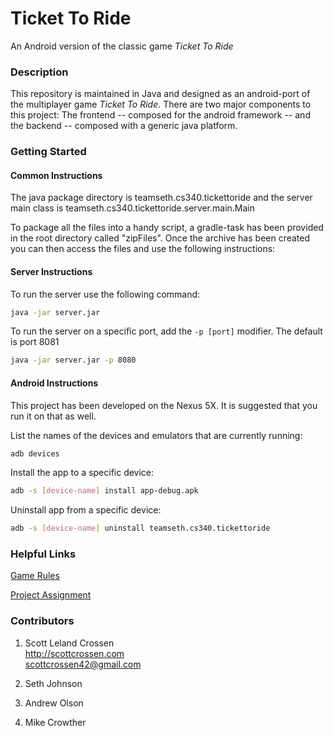 # Ticket To Ride

An Android version of the classic game *Ticket To Ride*

### Description

This repository is maintained in Java and designed as an android-port of the multiplayer game *Ticket To Ride*.
There are two major components to this project: The frontend -- composed for the android framework -- and the backend -- composed with a generic java platform.

### Getting Started


#### Common Instructions

The java package directory is teamseth.cs340.tickettoride and the server main class is teamseth.cs340.tickettoride.server.main.Main

To package all the files into a handy script, a gradle-task has been provided in the root directory called "zipFiles".
Once the archive has been created you can then access the files and use the following instructions:

#### Server Instructions

To run the server use the following command:
```bash
java -jar server.jar
```
To run the server on a specific port, add the ```-p [port]``` modifier. The default is port 8081
```bash
java -jar server.jar -p 8080
```

#### Android Instructions

This project has been developed on the Nexus 5X. It is suggested that you run it on that as well.

List the names of the devices and emulators that are currently running:
```bash
adb devices
```
Install the app to a specific device:
```bash
adb -s [device-name] install app-debug.apk
```
Uninstall app from a specific device:
```bash
adb -s [device-name] uninstall teamseth.cs340.tickettoride
```

### Helpful Links

[Game Rules](http://cdn0.daysofwonder.com/tickettoride/fr/img/tt_rules_2013_en.pdf)

[Project Assignment](https://students.cs.byu.edu/~cs340ta/fall2017/group_project/)

### Contributors

1. Scott Leland Crossen  
<http://scottcrossen.com>  
<scottcrossen42@gmail.com>

2. Seth Johnson

3. Andrew Olson

4. Mike Crowther
